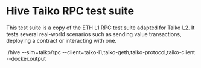 # Hive Taiko RPC test suite

This test suite is a copy of the ETH L1 RPC test suite adapted for Taiko L2.
It tests several real-world scenarios such as sending value transactions,
deploying a contract or interacting with one.

./hive --sim=taiko/rpc --client=taiko-l1,taiko-geth,taiko-protocol,taiko-client --docker.output
